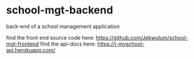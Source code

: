 # school-mgt-backend
back-end of a school management application

find the front end source code here: https://github.com/Jekwulum/school-mgt-frontend
find the api-docs here: https://j-myschool-api.herokuapp.com/
